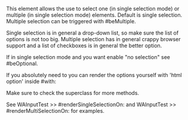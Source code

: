 This element allows the use to select one (in single selection mode) or multiple (in single selection mode) elements. Default is single selection. Multiple selection can be triggered with #beMultiple.

Single selection is in general a drop-down list, so make sure the list of options is not too big.
Multiple selection has in general crappy browser support and a list of checkboxes is in general the better option.

If in single selection mode and you want enable "no selection" see #beOptional.

If you absolutely need to you can render the options yourself with 'html option' inside #with:

Make sure to check the superclass for more methods.

See WAInputTest >> #renderSingleSelectionOn: and WAInputTest >> #renderMultiSelectionOn: for examples.
